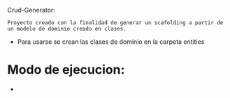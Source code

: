 Crud-Generator:

    Proyecto creado con la finalidad de generar un scafolding a partir de un modelo de dominio creado en clases.

- Para usarse se crean las clases de dominio en la carpeta entities


# Modo de ejecucion:

- 